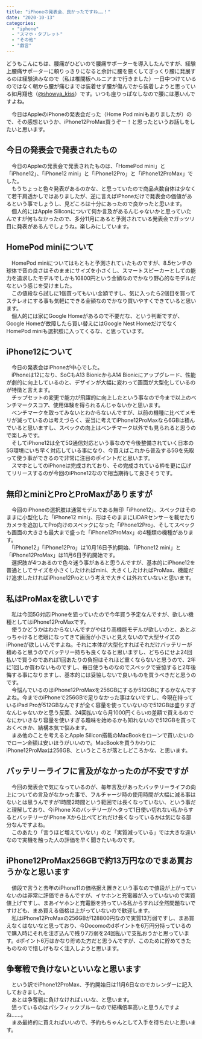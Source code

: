 ```yaml
---
title: "iPhoneの発表会、良かったですね……！"
date: "2020-10-13"
categories: 
  - "iphone"
  - "スマホ・タブレット"
  - "その他"
  - "戯言"
---
```


どうもこんにちは、腰痛がひどいので腰痛サポーターを導入したんですが、経験上腰痛サポーターに頼りっきりになると余計に腰を悪くしてぎっくり腰に発展するのは経験済みなので（私は椎間板ヘルニアまで行きました）一日中つけているのではなく朝から腰が痛むまでは装着せず腰が傷んでから装着しようと思っている如月翔也（[@showya\_kiss](http://twitter.com/showya_kiss)）です。いつも座りっぱなしなので腰には悪いんですよね。  
  
　今日はAppleのiPhoneの発表会だった（Home Pod miniもありましたが）ので、その感想というか、iPhone12ProMax買うぞー！と思ったというお話しをしたいと思います。  

## 今日の発表会で発表されたもの

　今日のAppleの発表会で発表されたものは、「HomePod mini」と「iPhone12」、「iPhone12 mini」と「iPhone12Pro」と「iPhone12ProMax」でした。  
　もうちょっと色々発表があるのかな、と思っていたので商品点数自体は少なくて若干肩透かしではありましたが、逆に言えばiPhoneだけで発表会の価値があるという事でしょうし、見どころは十分にあったので良かったと思います。  
　個人的にはApple Siliconについて何か言及があるんじゃないかと思っていたんですが何もなかったので、多分11月にあると予測されている発表会でガッツリ目に発表があるんでしょうね。楽しみにしています。  

## HomePod miniについて

　HomePod miniについてはもともと予測されていたものですが、8.5センチの球体で音の良さはそのままにサイズを小さくし、スマートスピーカーとしての能力を追求したモデルでしかも10800円という金額なのでかなり野心的なモデルだなという感じを受けました。  
　この値段なら試しに1個買ってもいい金額ですし、気に入ったら2個目を買ってステレオにする事も気軽にできる金額なのでかなり買いやすくできていると思います。  
　個人的には家にGoogle Homeがあるので不要だな、という判断ですが、Google Homeが故障したら買い替えにはGoogle Nest HomeだけでなくHomePod miniも選択肢に入ってくるな、と思っています。  

## iPhone12について

　今日の発表会はiPhoneが中心でした。  
　iPhoneは12になり、SoCもA13 BionicからA14 Bionicにアップグレード、性能が劇的に向上しているのと、デザインが大幅に変わって画面が大型化しているのが特徴と言えます。  
　チップセットの変更で能力が飛躍的に向上したという事なので今まで以上のベンチマークスコア、使用体験を得られるんじゃないかと思います。  
　ベンチマークを取ってみないとわからないんですが、以前の機種に比べてメモリが減っているのは考えづらく、妥当に考えてiPhone12ProMaxなら6GBは積んでいると思いますし、スペックの向上はベンチマーク以外でも見られると思うので楽しみです。  
　そしてiPhone12は全て5G通信対応という事なので今後整備されていく日本の5G環境にいち早く対応している事になり、今買えばこれから普及する5Gを先取って使う事ができるので非常に注目のポイントだと思います。  
　スマホとしてのiPhoneは完成されており、その完成されている枠を更に広げてリリースするのが今回のiPhone12なので相当期待して良さそうです。  

## 無印とminiとProとProMaxがありますが

　今回のiPhoneの選択肢は通常モデルである無印「iPhone12」、スペックはそのままに小型化した「iPhone12 mini」、形はそのままにLiDARセンサーを載せたりカメラを追加してPro向けのスペックになった「iPhone12Pro」、そしてスペックも画面の大きさも最大まで盛った「iPhone12ProMax」の4種類の機種があります。  
　「iPhone12」「iPhone12Pro」は10月16日予約開始、「iPhone12 mini」と「iPhone12ProMax」は11月6日予約開始です。  
　選択肢が4つあるので色々迷う事があると思うんですが、基本的にiPhone12を普通としてサイズを小さくしたければmini、大きくしたければProMax、機能だけ追求したければiPhone12Proという考えで大きくは外れていないと思います。  

## 私はProMaxを欲しいです

　私は今回5G対応iPhoneを狙っていたので今年買う予定なんですが、欲しい機種としてはiPhone12ProMaxです。  
　使うかどうかはわからないんですがやはり高機能モデルが欲しいのと、あとぶっちゃけると老眼になってきて画面が小さいと見えないので大型サイズのiPhoneが欲しいんですよね。それに本体が大型化すればそれだけバッテリーが積めると思うのでバッテリー持ちも良くなると思いますし、どちらにせよ24回払いで買うのであれば1回あたりの負担はそれほど重くならないと思うので、2年に1回しか買わないものですし、毎日使うものなのでスペックで妥協すると2年後悔する事になりますし、基本的には妥協しないで良いものを買うべきだと思うのです。  
　今悩んでいるのはiPhone12ProMaxを256GBにするか512GBにするかなんですよね。今までのiPhoneで256GBで足りなかった事はないですし、今現在持っているiPad Proが512GBなんですが全く容量を使っていないので512GBは盛りすぎなんじゃないかと思う反面、24回払いなら月1000円くらいの差額で買えるのでなにかいきなり容量を使いすぎる趣味を始めるかも知れないので512GBを買っておくべきか、結構本気で悩みます。  
　まあ他のことを考えるとApple Silicon搭載のMacBookをローンで買いたいのでローン金額は安いほうがいいので。MacBookを買うかわりにiPhone12ProMaxは256GB、というところが落としどころかな、と思います。  

## バッテリーライフに言及がなかったのが不安ですが

　今回の発表会で気になっているのが、毎年言及があったバッテリーライフの向上についての言及がなかった事で、フルチャージ時の使用時間が大幅に減る事はないとは思うんですが1時間2時間という範囲では長くなっていない、という事だと理解しており、今iPhone Xのバッテリーがヘタって1日使い切れない私からするとバッテリーがiPhone Xから比べてどれだけ長くなっているかは気になる部分なんですよね。  
　このあたり「言うほど増えていない」のと「実質減っている」では大きな違いなので実機を触った人の評価を早く聞きたいものです。  

## iPhone12ProMax256GBで約13万円なのでまあ買おうかなと思います

　値段で言うと去年のiPhone11の価格据え置きという事なので値段が上がっていないのは非常に評価できるんですが、イヤホンと充電器が入っていないので実質値上げですし、まあイヤホンと充電器を持っている私からすれば全然問題ないですけども、まあ買える価格は上がっていないので歓迎します。  
　私はiPhone12ProMaxの256GBが128800円なので実質13万弱ですし、まあ買えなくはないなと思っており、今Docomoのdポイントを6万円分持っているので購入時にそれを注ぎ込んで残り7万弱を24回払いで支払おうかと思っています。dポイント6万はかなり貯めた方だと思うんですが、このために貯めてきたものなので惜しげもなく注入しようと思います。  

## 争奪戦で負けないといいなと思います

　という訳でiPhone12ProMax、予約開始日は11月6日なのでカレンダーに記入しておきました。  
　あとは争奪戦に負けなければいいな、と思います。  
　狙っているのはパシフィックブルーなので結構倍率高いと思うんですよね……。  
　まあ最終的に買えればいいので、予約もちゃんとして入手を待ちたいと思います。
